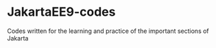 # JakartaEE9-codes

Codes written for the learning and practice of the important sections of Jakarta
